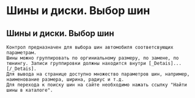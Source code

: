 ﻿---
description: 2.4.7
---
# Шины и диски. Выбор шин
## Шины и диски. Выбор шин
	Контрол предназначен для выбора шин автомобиля соответсвующих параметрам.
	Шины можно группировать по оргиниальному размеру, по замене, по тюнингу. Записи группировки должны находится внутри [_Detais]...[/_Detais]. 
	Для вывода на странице доступно множество параметров шин, например, наименование размера, ширина, радиус и т.д.
	Для перехода к поиску шин на сайте необходимо нажать ссылку "Найти шины в каталоге".

